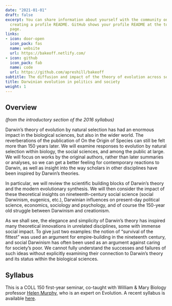 ```yaml
---
date: "2021-01-01"
draft: false
excerpt: You can share information about yourself with the community on GitHub by
  creating a profile README. GitHub shows your profile README at the top of your profile
  page.
links:
- icon: door-open
  icon_pack: fas
  name: website
  url: https://bakeoff.netlify.com/
- icon: github
  icon_pack: fab
  name: code
  url: https://github.com/apreshill/bakeoff
subtitle: The diffusion and impact of the theory of evolution across society
title: Darwinian evolution in politics and society
weight: 1
---
```


## Overview

_(from the introductory section of the 2016 syllabus)_

Darwin’s theory of evolution by natural selection has had an enormous impact in the biological sciences, but also in the wider world. The reverberations of the publication of On the Origin of Species can still be felt more than 150 years later. We will examine responses to evolution by natural selection within biology, the social sciences, and among the public at large. We will focus on works by the original authors, rather than later summaries or analyses, so we can get a better feeling for contemporary reactions to Darwin, as well as insight into the way scholars in other disciplines have been inspired by Darwin’s theories.

In particular, we will review the scientific building blocks of Darwin’s theory and the modern evolutionary synthesis. We will then consider the impact of these theoretical insights on nineteenth-century social science (social Darwinism, eugenics, etc.), Darwinian influences on present-day political science, economics, sociology and psychology, and of course the 150-year old struggle between Darwinism and creationism.

As we shall see, the elegance and simplicity of Darwin’s theory has inspired many theoretical innovations in unrelated disciplines, some with immense social impact. To give just two examples: the notion of “survival of the fittest” was used an argument for empire-building in the nineteenth century, and social Darwinism has often been used as an argument against caring for society’s poor. We cannot fully understand the successes and failures of such ideas without explicitly examining their connection to Darwin’s theory and its status within the biological sciences.

## Syllabus

This is a COLL 150 first-year seminar, co-taught with William & Mary Biology professor [Helen Murphy](https://www.helenmurphy.net/), who is an expert on Evolution. A recent syllabus is available [here](GOV150_Evolution_Spring_2016_Murphy_van_der_Veen.pdf).